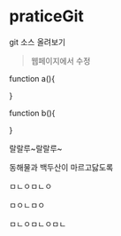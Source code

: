 # praticeGit

git 소스 올려보기
> 웹페이지에서 수정


function a(){


}

function b(){

    
}

랄랄루~랄랄루~

동해물과 백두산이 마르고닳도록

ㅁㄴㅇㅁㄴㅇ

ㅁㅇㄴㅁㅇ

ㅁㄴㅇㅁㄴㅇㅁㄴ
